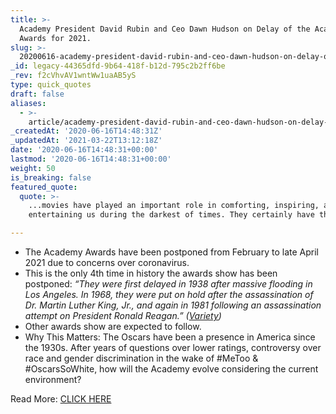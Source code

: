 ```yaml
---
title: >-
  Academy President David Rubin and Ceo Dawn Hudson on Delay of the Academy
  Awards for 2021.
slug: >-
  20200616-academy-president-david-rubin-and-ceo-dawn-hudson-on-delay-of-the-academy-awards-for-2021
_id: legacy-44365dfd-9b64-418f-b12d-795c2b2ff6be
_rev: f2cVhvAV1wntWw1uaAB5yS
type: quick_quotes
draft: false
aliases:
  - >-
    article/academy-president-david-rubin-and-ceo-dawn-hudson-on-delay-of-the-academy-awards-for-2021/
_createdAt: '2020-06-16T14:48:31Z'
_updatedAt: '2021-03-22T13:12:18Z'
date: '2020-06-16T14:48:31+00:00'
lastmod: '2020-06-16T14:48:31+00:00'
weight: 50
is_breaking: false
featured_quote:
  quote: >-
    ...movies have played an important role in comforting, inspiring, and
    entertaining us during the darkest of times. They certainly have this year.

---
```

* The Academy Awards have been postponed from February to late April 2021 due to concerns over coronavirus.
* This is the only 4th time in history the awards show has been postponed: _“They were first delayed in 1938 after massive flooding in Los Angeles. In 1968, they were put on hold after the assassination of Dr. Martin Luther King, Jr., and again in 1981 following an assassination attempt on President Ronald Reagan.” ([Variety](https://variety.com/2020/film/news/oscars-2021-postponed-coronavirus-1234635457/))_
* Other awards show are expected to follow.
* Why This Matters: The Oscars have been a presence in America since the 1930s. After years of questions over lower ratings, controversy over race and gender discrimination in the wake of #MeToo & #OscarsSoWhite, how will the Academy evolve considering the current environment?

Read More: [CLICK HERE](https://variety.com/2020/film/news/oscars-2021-postponed-coronavirus-1234635457/)